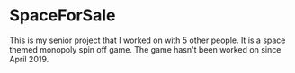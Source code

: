 # SpaceForSale
This is my senior project that I worked on with 5 other people. It is a space themed monopoly spin off game. The game hasn't been worked on since April 2019.
